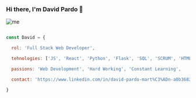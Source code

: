 ### Hi there, I'm David Pardo 👋

![me](https://github.com/DavidPM1990/DavidPM1990/assets/105815145/a9ff8f8e-add2-469f-b1bb-969dd46a34d8)


```js

const David = {

  rol: 'Full Stack Web Developer',

  tehnologies: ['JS', 'React', 'Python', 'Flask', 'SQL', 'SCRUM', 'HTML', 'CSS', 'Phyton', 'Node', 'Express', 'NuxtJs', 'Vuetify' 'Tailwind', 'MongoDB', 'MySQL'],

  passions: 'Web Development', 'Hard Working', 'Constant Learning',

  contact: 'https://www.linkedin.com/in/david-pardo-mart%C3%ADn-a0b36824b/'

}
